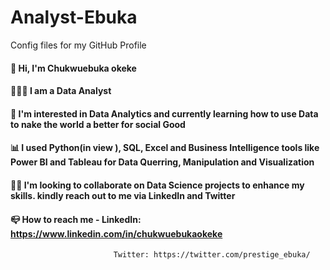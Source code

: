 # Analyst-Ebuka
Config files for my GitHub Profile
 #### 👋 Hi, I'm Chukwuebuka okeke 
 #### 🧑🏽‍💻 I am a Data Analyst 
 #### 👀 I'm interested in Data Analytics and currently learning how to use Data to nake the world a better for social Good
 #### 📊 I used Python(in view ), SQL, Excel and Business Intelligence tools like Power BI and Tableau for Data Querring, Manipulation and Visualization
 #### 👨🏽 I'm looking to collaborate on Data Science projects to enhance my skills. kindly reach out to me via LinkedIn and Twitter
 #### 📪 How to reach me - LinkedIn: https://www.linkedin.com/in/chukwuebukaokeke  
                           Twitter: https://twitter.com/prestige_ebuka/